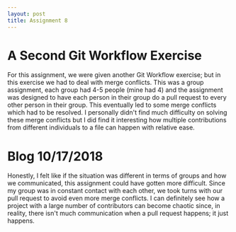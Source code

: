 ```yaml
---
layout: post
title: Assignment 8
---
```


# A Second Git Workflow Exercise

For this assignment, we were given another Git Workflow exercise; but in this exercise we had to deal with merge conflicts. 
This was a group assignment, each group had 4-5 people (mine had 4) and the assignment was designed to have each person 
in their group do a pull request to every other person in their group. This eventually led to some merge conflicts which had 
to be resolved. I personally didn't find much difficulty on solving these merge conflicts but I did find it interesting how 
multiple contributions from different individuals to a file can happen with relative ease. 

# Blog 10/17/2018
Honestly, I felt like if the situation was different in terms of groups and how we communicated, this assignment could have gotten more difficult. Since my group was in constant contact with each other, we took turns with our pull request to avoid even more merge conflicts. I can definitely see how a project with a large number of contributors can become chaotic since, in reality, there isn't much communication when a pull request happens; it just happens. 
